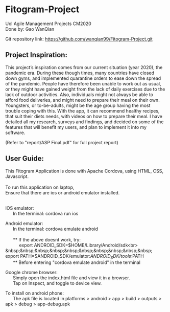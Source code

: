 # Fitogram-Project
Uol Agile Management Projects CM2020<br>
Done by: Gao WanQian<br>

Git repository link: https://github.com/wanqian99/Fitogram-Project.git

## Project Inspiration:
This project’s inspiration comes from our current situation (year 2020), the pandemic era. During these though times, many countries have closed down gyms, and implemented quarantine orders to ease down the spread of the pandemic. People have therefore been unable to work out as usual, or they might have gained weight from the lack of daily exercises due to the lack of outdoor activities. Also, individuals might not always be able to afford food deliveries, and might need to prepare their meal on their own. Youngsters, or to-be-adults, might be the age group having the most trouble coping with this. With the app, it can recommend healthy recipes, that suit their diets needs, with videos on how to prepare their meal. I have detailed all my research, surveys and findings, and decided on some of the features that will benefit my users, and plan to implement it into my software.

(Refer to "report/ASP Final.pdf" for full project report)

## User Guide:
This Fitogram Application is done with Apache Cordova, using HTML, CSS, Javascript.<br><br>
  To run this application on laptop,<br>
  Ensure that there are ios or android emulator installed.<br><br>
  
  IOS emulator:<br>
  &nbsp;&nbsp;&nbsp;&nbsp;&nbsp;  In the terminal: cordova run ios</p>
    
  Android emulator:<br>
    &nbsp;&nbsp;&nbsp;&nbsp;&nbsp;  In the terminal: cordova emulate android<br><br>
    &nbsp;&nbsp;&nbsp;&nbsp;&nbsp;  ** If the above doesnt work, try:<br>
       &nbsp;&nbsp;&nbsp;&nbsp;&nbsp;&nbsp;&nbsp;&nbsp;&nbsp;&nbsp; export ANDROID_SDK=$HOME/Library/Android/sdk<br>
       &nbsp;&nbsp;&nbsp;&nbsp;&nbsp;&nbsp;&nbsp;&nbsp;&nbsp;&nbsp; export PATH=$ANDROID_SDK/emulator:$ANDROID_SDK/tools:$PATH<br>
    &nbsp;&nbsp;&nbsp;&nbsp;&nbsp;  ** Before entering "cordova emulate android" in the terminal<br>
    
  Google chrome browser:<br>
    &nbsp;&nbsp;&nbsp;&nbsp;&nbsp;  Simply open the index.html file and view it in a browser.<br>
    &nbsp;&nbsp;&nbsp;&nbsp;&nbsp;  Tap on Inspect, and toggle to device view.<br>
    
  To install on android phone:<br>
    &nbsp;&nbsp;&nbsp;&nbsp;&nbsp;  The apk file is located in platforms > android > app > build > outputs > apk > debug > app-debug.apk<br>
